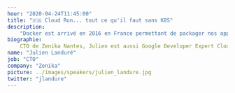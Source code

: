 ```yaml
---
hour: "2020-04-24T11:45:00"
title: "🇫🇷 Cloud Run... tout ce qu'il faut sans K8S"
description:
    "Docker est arrivé en 2016 en France permettant de packager nos applications facilement. Il a fallu maîtriser les concepts de Docker : commandes, isolation, optimisation des layers etc. Ensuite, la solution leader d'orchestration Kubernetes est arrivée permettant de scaler ces containers. Pour permettre à K8S de gérer correctement un nom de domaine en TLS, livrer de façon transparente en production, faire du test A/B, il faut là encore retrousser les manches. Basé sur le projet Open Source Knative, Cloud Run est LA solution parfaite pour déployer des conteneurs et permet de gérer tout ça : autoscaling, gestion du traffic et bien d'autres fonctionnalités ! Faisons un tour des petits plus de cette solution : nous y trouvons la majorité des features d'un Kubernetes sans Kubernetes. Partons à la découverte de cette solution Serverless à base de démos."
biographie:
    CTO de Zenika Nantes, Julien est aussi Google Developer Expert Cloud. Il a co-fondé en Janvier 2011 le GDG Nantes, une communauté de développeurs des technologies Google et organise chaque année le DevFest Nantes.
name: "Julien Landuré"
job: "CTO"
company: "Zenika"
picture: ../images/speakers/julien_landure.jpg
twitter: "jlandure"
---
```

